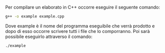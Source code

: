 Per compilare un elaborato in C++ occorre eseguire il seguente comando:
```bash
g++ -o example example.cpp
```
Dove example è il nome del programma eseguibile che verrà prodotto e dopo di esso occorre scrivere tutti i file che lo comporranno.
Poi sarà possibile eseguirlo attraverso il comando:
```bash
./example
```
